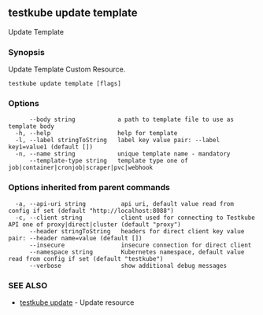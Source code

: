 
<head>
  <meta name="og:type" content="reference-doc" />
</head>

## testkube update template

Update Template

### Synopsis

Update Template Custom Resource.

```
testkube update template [flags]
```

### Options

```
      --body string            a path to template file to use as template body
  -h, --help                   help for template
  -l, --label stringToString   label key value pair: --label key1=value1 (default [])
  -n, --name string            unique template name - mandatory
      --template-type string   template type one of job|container|cronjob|scraper|pvc|webhook
```

### Options inherited from parent commands

```
  -a, --api-uri string          api uri, default value read from config if set (default "http://localhost:8088")
  -c, --client string           client used for connecting to Testkube API one of proxy|direct|cluster (default "proxy")
      --header stringToString   headers for direct client key value pair: --header name=value (default [])
      --insecure                insecure connection for direct client
      --namespace string        Kubernetes namespace, default value read from config if set (default "testkube")
      --verbose                 show additional debug messages
```

### SEE ALSO

* [testkube update](testkube_update.md)	 - Update resource

